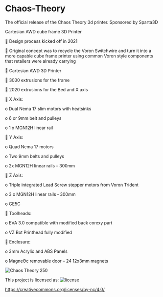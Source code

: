 # Chaos-Theory
The official release of the Chaos Theory 3d printer.
Sponsored by Sparta3D

Cartesian AWD cube frame 3D Printer

 Design process kicked off in 2021

 Original concept was to recycle the Voron Switchwire and turn it into a more capable cube frame printer
using common Voron style components that retailers were already carrying

 Cartesian AWD 3D Printer

 3030 extrusions for the frame

 2020 extrusions for the Bed and X axis

 X Axis:  

o Dual Nema 17 slim motors with heatsinks

o 6 or 9mm belt and pulleys

o 1 x MGN12H linear rail 

 Y Axis:

o Quad Nema 17 motors

o Two 9mm belts and pulleys

o 2x MGN12H linear rails – 300mm

 Z Axis:

o Triple integrated Lead Screw stepper motors from Voron Trident

o 3 x MGN12H linear rails ‐ 300mm

o GE5C  

 Toolheads:

o EVA 3.0 compatible with modified back corexy part

o VZ Bot Printhead fully modified

 Enclosure:

o 3mm Acrylic and ABS Panels

o MagneƟc removable door – 24 12x3mm magnets

![Chaos Theory 250](https://github.com/the0ry/Chaos-Theory/assets/17616022/100e6d37-e0b1-478f-9e50-5da0c38921a7)


This project is licensed as:
![license](https://github.com/the0ry/Chaos-Theory/assets/17616022/495e63a6-cbae-447d-8219-15221d0686e5)

https://creativecommons.org/licenses/by-nc/4.0/
